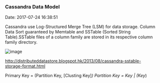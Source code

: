 <!--
title: Cassandra Data Model
date: 2017-07-24 16:38:51
tags:
- Cassandra
- Big Data
-->
### Cassandra Data Model
Date: 2017-07-24 16:38:51

Cassandra use Log-Structured Merge Tree (LSM) for data storage. Column Data Sort guaranteed by Memtable and SSTable (Sorted String Table).SSTable files of a column family are stored in its respective column family directory.

![image](https://image.slidesharecdn.com/cassandradatamodelingbestpractices-130513210233-phpapp02-130514120020-phpapp01/95/cassandra-data-modeling-best-practices-datastax-cassandra-south-bay-meetup-may-2013-8-638.jpg?cb=1368532875)

http://distributeddatastore.blogspot.hk/2013/08/cassandra-sstable-storage-format.html

Primary Key = (Partition Key, [Clusting Key]*)
Partition Key = Key | (Key*)
